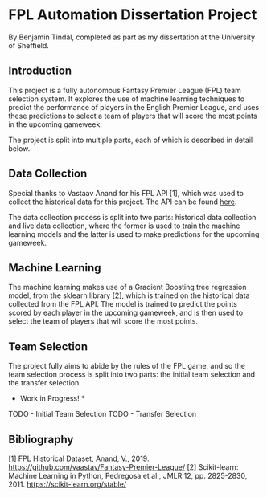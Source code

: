 # FPL Automation Dissertation Project

By Benjamin Tindal, completed as part as my dissertation at the University of Sheffield.

## Introduction

This project is a fully autonomous Fantasy Premier League (FPL) team selection system. It explores the use of machine learning techniques to predict the performance of players in the English Premier League, and uses these predictions to select a team of players that will score the most points in the upcoming gameweek.

The project is split into multiple parts, each of which is described in detail below.

## Data Collection

Special thanks to Vastaav Anand for his FPL API [1], which was used to collect the historical data for this project. The API can be found <a href="https://github.com/vaastav/Fantasy-Premier-League">here</a>.

The data collection process is split into two parts: historical data collection and live data collection, where the former is used to train the machine learning models and the latter is used to make predictions for the upcoming gameweek.

## Machine Learning

The machine learning makes use of a Gradient Boosting tree regression model, from the sklearn library [2], which is trained on the historical data collected from the FPL API. The model is trained to predict the points scored by each player in the upcoming gameweek, and is then used to select the team of players that will score the most points.

## Team Selection

The project fully aims to abide by the rules of the FPL game, and so the team selection process is split into two parts: the initial team selection and the transfer selection.

* Work in Progress! *

TODO - Initial Team Selection
TODO - Transfer Selection

## Bibliography
[1] FPL Historical Dataset, Anand, V., 2019. https://github.com/vaastav/Fantasy-Premier-League/
[2] Scikit-learn: Machine Learning in Python, Pedregosa et al., JMLR 12, pp. 2825-2830, 2011. https://scikit-learn.org/stable/
